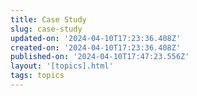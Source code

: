 ```yaml
---
title: Case Study
slug: case-study
updated-on: '2024-04-10T17:23:36.408Z'
created-on: '2024-04-10T17:23:36.408Z'
published-on: '2024-04-10T17:47:23.556Z'
layout: '[topics].html'
tags: topics
---
```



